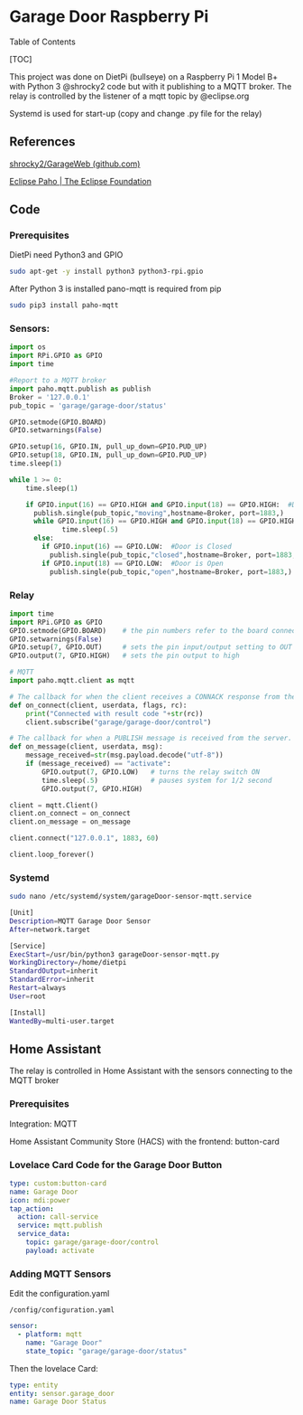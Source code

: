 # Garage Door Raspberry Pi

Table of Contents

[TOC]

This project was done on DietPi (bullseye) on a Raspberry Pi 1 Model B+ with Python 3 @shrocky2 code but with it publishing to a MQTT broker. The relay is controlled by the listener of a mqtt topic by @eclipse.org

Systemd is used for start-up (copy and change .py file for the relay)

## References

[shrocky2/GarageWeb (github.com)](https://github.com/shrocky2/GarageWeb)

[Eclipse Paho | The Eclipse Foundation](https://www.eclipse.org/paho/index.php?page=clients/python/docs/index.php)

## Code

### Prerequisites

DietPi need Python3 and GPIO

```bash
sudo apt-get -y install python3 python3-rpi.gpio
```

After Python 3 is installed pano-mqtt is required from pip

```bash
sudo pip3 install paho-mqtt
```

### Sensors:

```python
import os
import RPi.GPIO as GPIO
import time

#Report to a MQTT broker
import paho.mqtt.publish as publish
Broker = '127.0.0.1'
pub_topic = 'garage/garage-door/status'

GPIO.setmode(GPIO.BOARD)
GPIO.setwarnings(False)

GPIO.setup(16, GPIO.IN, pull_up_down=GPIO.PUD_UP)
GPIO.setup(18, GPIO.IN, pull_up_down=GPIO.PUD_UP)
time.sleep(1)

while 1 >= 0:
    time.sleep(1)

    if GPIO.input(16) == GPIO.HIGH and GPIO.input(18) == GPIO.HIGH:  #Door Status is Unknown
      publish.single(pub_topic,"moving",hostname=Broker, port=1883,)
      while GPIO.input(16) == GPIO.HIGH and GPIO.input(18) == GPIO.HIGH:
             time.sleep(.5)
      else:
        if GPIO.input(16) == GPIO.LOW:  #Door is Closed
          publish.single(pub_topic,"closed",hostname=Broker, port=1883,)
        if GPIO.input(18) == GPIO.LOW:  #Door is Open
          publish.single(pub_topic,"open",hostname=Broker, port=1883,)
```

### Relay

```python
import time
import RPi.GPIO as GPIO
GPIO.setmode(GPIO.BOARD)    # the pin numbers refer to the board connector not the chip
GPIO.setwarnings(False)
GPIO.setup(7, GPIO.OUT)     # sets the pin input/output setting to OUT
GPIO.output(7, GPIO.HIGH)   # sets the pin output to high

# MQTT
import paho.mqtt.client as mqtt

# The callback for when the client receives a CONNACK response from the server.
def on_connect(client, userdata, flags, rc):
    print("Connected with result code "+str(rc))
    client.subscribe("garage/garage-door/control")

# The callback for when a PUBLISH message is received from the server.
def on_message(client, userdata, msg):
    message_received=str(msg.payload.decode("utf-8"))
    if (message_received) == "activate":
        GPIO.output(7, GPIO.LOW)   # turns the relay switch ON
        time.sleep(.5)             # pauses system for 1/2 second
        GPIO.output(7, GPIO.HIGH)

client = mqtt.Client()
client.on_connect = on_connect
client.on_message = on_message

client.connect("127.0.0.1", 1883, 60)

client.loop_forever()

```

### Systemd

```bash
sudo nano /etc/systemd/system/garageDoor-sensor-mqtt.service
```

```bash
[Unit]
Description=MQTT Garage Door Sensor
After=network.target

[Service]
ExecStart=/usr/bin/python3 garageDoor-sensor-mqtt.py
WorkingDirectory=/home/dietpi
StandardOutput=inherit
StandardError=inherit
Restart=always
User=root

[Install]
WantedBy=multi-user.target
```

## Home Assistant

The relay is controlled in Home Assistant with the sensors connecting to the MQTT broker

### Prerequisites

Integration: MQTT

Home Assistant Community Store (HACS) with the frontend: button-card

### Lovelace Card Code for the Garage Door Button

```yaml
type: custom:button-card
name: Garage Door
icon: mdi:power
tap_action:
  action: call-service
  service: mqtt.publish
  service_data:
    topic: garage/garage-door/control
    payload: activate

```

### Adding MQTT Sensors

Edit the configuration.yaml

```
/config/configuration.yaml
```

```yaml
sensor:
  - platform: mqtt
    name: "Garage Door"
    state_topic: "garage/garage-door/status"
```

Then the lovelace Card:

```yaml
type: entity
entity: sensor.garage_door
name: Garage Door Status
```

